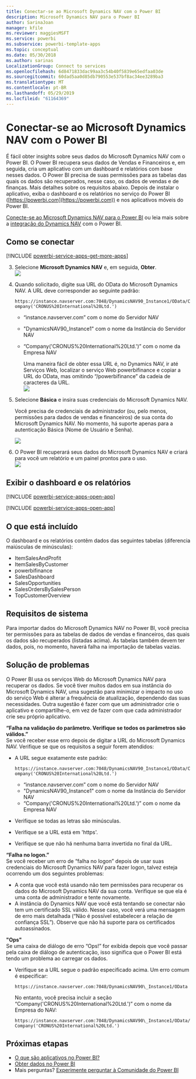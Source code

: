 ```yaml
---
title: Conectar-se ao Microsoft Dynamics NAV com o Power BI
description: Microsoft Dynamics NAV para o Power BI
author: SarinaJoan
manager: kfile
ms.reviewer: maggiesMSFT
ms.service: powerbi
ms.subservice: powerbi-template-apps
ms.topic: conceptual
ms.date: 05/30/2018
ms.author: sarinas
LocalizationGroup: Connect to services
ms.openlocfilehash: 6d8471833dac99aa3c54b40f5839e65edfaa03de
ms.sourcegitcommit: 60dad5aa0d85db790553e537bf8ac34ee3289ba3
ms.translationtype: MT
ms.contentlocale: pt-BR
ms.lasthandoff: 05/29/2019
ms.locfileid: "61164369"
---
```

# <a name="connect-to-microsoft-dynamics-nav-with-power-bi"></a>Conectar-se ao Microsoft Dynamics NAV com o Power BI
É fácil obter insights sobre seus dados do Microsoft Dynamics NAV com o Power BI. O Power BI recupera seus dados de Vendas e Financeiros e, em seguida, cria um aplicativo com um dashboard e relatórios com base nesses dados. O Power BI precisa de suas permissões para as tabelas das quais os dados são recuperados, nesse caso, os dados de vendas e de finanças. Mais detalhes sobre os requisitos abaixo. Depois de instalar o aplicativo, exiba o dashboard e os relatórios no serviço do Power BI ([https://powerbi.com](https://powerbi.com)) e nos aplicativos móveis do Power BI. 

[Conecte-se ao Microsoft Dynamics NAV para o Power BI](https://app.powerbi.com/getdata/services/microsoft-dynamics-nav) ou leia mais sobre a [integração do Dynamics NAV](https://powerbi.microsoft.com/integrations/microsoft-dynamics-nav) com o Power BI.

## <a name="how-to-connect"></a>Como se conectar
[!INCLUDE [powerbi-service-apps-get-more-apps](./includes/powerbi-service-apps-get-more-apps.md)]

3. Selecione **Microsoft Dynamics NAV** e, em seguida, **Obter**.  
   ![](media/service-connect-to-microsoft-dynamics-nav/mdnav.png)
4. Quando solicitado, digite sua URL do OData do Microsoft Dynamics NAV. A URL deve corresponder ao seguinte padrão:
   
    `https://instance.navserver.com:7048/DynamicsNAV90_Instance1/OData/Company('CRONUS%20International%20Ltd.')`
   
   * “instance.navserver.com” com o nome do Servidor NAV
   * "DynamicsNAV90\_Instance1" com o nome da Instância do Servidor NAV
   * “Company('CRONUS%20International%20Ltd.')” com o nome da Empresa NAV
     
     Uma maneira fácil de obter essa URL é, no Dynamics NAV, ir até Serviços Web, localizar o serviço Web powerbifinance e copiar a URL do OData, mas omitindo “/powerbifinance” da cadeia de caracteres da URL.  
     ![](media/service-connect-to-microsoft-dynamics-nav/param.png)
5. Selecione **Básica** e insira suas credenciais do Microsoft Dynamics NAV.
   
    Você precisa de credenciais de administrador (ou, pelo menos, permissões para dados de vendas e financeiros) de sua conta do Microsoft Dynamics NAV.  No momento, há suporte apenas para a autenticação Básica (Nome de Usuário e Senha).
   
    ![](media/service-connect-to-microsoft-dynamics-nav/creds.png)
6. O Power BI recuperará seus dados do Microsoft Dynamics NAV e criará para você um relatório e um painel prontos para o uso.   
   ![](media/service-connect-to-microsoft-dynamics-nav/dashboard.png)

## <a name="view-the-dashboard-and-reports"></a>Exibir o dashboard e os relatórios
[!INCLUDE [powerbi-service-apps-open-app](./includes/powerbi-service-apps-open-app.md)]

[!INCLUDE [powerbi-service-apps-open-app](./includes/powerbi-service-apps-what-now.md)]

## <a name="whats-included"></a>O que está incluído
O dashboard e os relatórios contêm dados das seguintes tabelas (diferencia maiúsculas de minúsculas):  

* ItemSalesAndProfit  
* ItemSalesByCustomer  
* powerbifinance  
* SalesDashboard  
* SalesOpportunities  
* SalesOrdersBySalesPerson  
* TopCustomerOverview  

## <a name="system-requirements"></a>Requisitos de sistema
Para importar dados do Microsoft Dynamics NAV no Power BI, você precisa ter permissões para as tabelas de dados de vendas e financeiros, das quais os dados são recuperados (listadas acima). As tabelas também devem ter dados, pois, no momento, haverá falha na importação de tabelas vazias.

## <a name="troubleshooting"></a>Solução de problemas
O Power BI usa os serviços Web do Microsoft Dynamics NAV para recuperar os dados. Se você tiver muitos dados em sua instância do Microsoft Dynamics NAV, uma sugestão para minimizar o impacto no uso do serviço Web é alterar a frequência de atualização, dependendo das suas necessidades. Outra sugestão é fazer com que um administrador crie o aplicativo e compartilhe-o, em vez de fazer com que cada administrador crie seu próprio aplicativo.

**“Falha na validação do parâmetro. Verifique se todos os parâmetros são válidos.”**  
Se você receber esse erro depois de digitar a URL do Microsoft Dynamics NAV. Verifique se que os requisitos a seguir forem atendidos:

* A URL segue exatamente este padrão:
  
    `https://instance.navserver.com:7048/DynamicsNAV90_Instance1/OData/Company('CRONUS%20International%20Ltd.')`
  
  * “instance.navserver.com” com o nome do Servidor NAV
  * "DynamicsNAV90\_Instance1" com o nome da Instância do Servidor NAV
  * “Company('CRONUS%20International%20Ltd.')” com o nome da Empresa NAV
* Verifique se todas as letras são minúsculas.  
* Verifique se a URL está em 'https'.  
* Verifique se que não há nenhuma barra invertida no final da URL.

**“Falha no logon.”**  
Se você receber um erro de “falha no logon” depois de usar suas credenciais do Microsoft Dynamics NAV para fazer logon, talvez esteja ocorrendo um dos seguintes problemas:

* A conta que você está usando não tem permissões para recuperar os dados do Microsoft Dynamics NAV da sua conta. Verifique se que ela é uma conta de administrador e tente novamente.
* A instância do Dynamics NAV que você está tentando se conectar não tem um certificado SSL válido. Nesse caso, você verá uma mensagem de erro mais detalhada (“Não é possível estabelecer a relação de confiança SSL”). Observe que não há suporte para os certificados autoassinados.

**"Ops"**  
Se uma caixa de diálogo de erro “Ops!” for exibida depois que você passar pela caixa de diálogo de autenticação, isso significa que o Power BI está tendo um problema ao carregar os dados.

* Verifique se a URL segue o padrão especificado acima. Um erro comum é especificar:
  
    `https://instance.navserver.com:7048/DynamicsNAV90\_Instance1/OData`
  
    No entanto, você precisa incluir a seção “Company('CRONUS%20International%20Ltd.')” com o nome da Empresa do NAV:
  
    `https://instance.navserver.com:7048/DynamicsNAV90\_Instance1/OData/Company('CRONUS%20International%20Ltd.')`

## <a name="next-steps"></a>Próximas etapas
* [O que são aplicativos no Power BI?](service-create-distribute-apps.md)
* [Obter dados no Power BI](service-get-data.md)
* Mais perguntas? [Experimente perguntar à Comunidade do Power BI](http://community.powerbi.com/)

